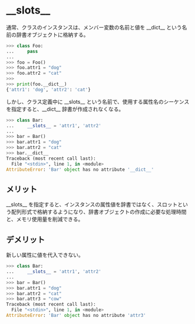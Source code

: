 # \_\_slots__
通常、クラスのインスタンスは、メンバー変数の名前と値を \_\_dict__ という名前の辞書オブジェクトに格納する。

```python
>>> class Foo:
...     pass
... 
>>> foo = Foo()
>>> foo.attr1 = "dog"
>>> foo.attr2 = "cat"
>>> 
>>> print(foo.__dict__)
{'attr1': 'dog', 'attr2': 'cat'}
```

しかし、クラス定義中に \_\_slots__ という名前で、使用する属性名のシーケンスを指定すると、\_\_dict__ 辞書が作成されなくなる。

```python
>>> class Bar:
...     __slots__ = 'attr1', 'attr2'
... 
>>> bar = Bar()
>>> bar.attr1 = "dog"
>>> bar.attr2 = "cat"
>>> bar.__dict__
Traceback (most recent call last):
  File "<stdin>", line 1, in <module>
AttributeError: 'Bar' object has no attribute '__dict__'
```

## メリット
\_\_slots__ を指定すると、インスタンスの属性値を辞書ではなく、スロットという配列形式で格納するようになり、辞書オブジェクトの作成に必要な処理時間と、メモリ使用量を削減できる。

## デメリット
新しい属性に値を代入できない。

```python
>>> class Bar:
...     __slots__ = 'attr1', 'attr2'
... 
>>> bar = Bar()
>>> bar.attr1 = "dog"
>>> bar.attr2 = "cat"
>>> bar.attr3 = "cow"
Traceback (most recent call last):
  File "<stdin>", line 1, in <module>
AttributeError: 'Bar' object has no attribute 'attr3'
```